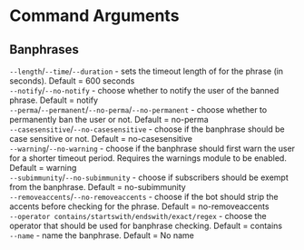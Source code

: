 # Command Arguments

## Banphrases

`--length`/`--time`/`--duration` - sets the timeout length of for the phrase (in seconds). Default = 600 seconds  
`--notify`/`--no-notify` - choose whether to notify the user of the banned phrase. Default = notify  
`--perma`/`--permanent`/`--no-perma`/`--no-permanent` - choose whether to permanently ban the user or not. Default = no-perma  
`--casesensitive`/`--no-casesensitive` - choose if the banphrase should be case sensitive or not. Default = no-casesensitive  
`--warning`/`--no-warning` - choose if the banphrase should first warn the user for a shorter timeout period. Requires the warnings module to be enabled. Default = warning  
`--subimmunity`/`--no-subimmunity` - choose if subscribers should be exempt from the banphrase. Default = no-subimmunity  
`--removeaccents`/`--no-removeaccents` - choose if the bot should strip the accents before checking for the phrase. Default = no-removeaccents  
`--operator contains/startswith/endswith/exact/regex` - choose the operator that should be used for banphrase checking. Default = contains  
`--name` - name the banphrase. Default = No name
